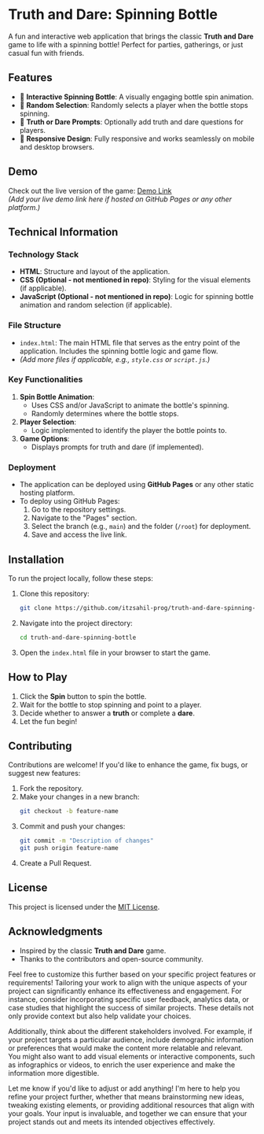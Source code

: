 # Truth and Dare: Spinning Bottle

A fun and interactive web application that brings the classic **Truth and Dare** game to life with a spinning bottle! Perfect for parties, gatherings, or just casual fun with friends.

## Features

- 🎯 **Interactive Spinning Bottle**: A visually engaging bottle spin animation.
- 🔄 **Random Selection**: Randomly selects a player when the bottle stops spinning.
- 🎲 **Truth or Dare Prompts**: Optionally add truth and dare questions for players.
- 📱 **Responsive Design**: Fully responsive and works seamlessly on mobile and desktop browsers.

## Demo

Check out the live version of the game: [Demo Link](#)  
*(Add your live demo link here if hosted on GitHub Pages or any other platform.)*

## Technical Information

### Technology Stack
- **HTML**: Structure and layout of the application.
- **CSS (Optional - not mentioned in repo)**: Styling for the visual elements (if applicable).
- **JavaScript (Optional - not mentioned in repo)**: Logic for spinning bottle animation and random selection (if applicable).

### File Structure
- `index.html`: The main HTML file that serves as the entry point of the application. Includes the spinning bottle logic and game flow.
- *(Add more files if applicable, e.g., `style.css` or `script.js`.)*

### Key Functionalities
1. **Spin Bottle Animation**:
   - Uses CSS and/or JavaScript to animate the bottle's spinning.
   - Randomly determines where the bottle stops.
2. **Player Selection**:
   - Logic implemented to identify the player the bottle points to.
3. **Game Options**:
   - Displays prompts for truth and dare (if implemented).

### Deployment
- The application can be deployed using **GitHub Pages** or any other static hosting platform.
- To deploy using GitHub Pages:
  1. Go to the repository settings.
  2. Navigate to the "Pages" section.
  3. Select the branch (e.g., `main`) and the folder (`/root`) for deployment.
  4. Save and access the live link.

## Installation

To run the project locally, follow these steps:

1. Clone this repository:
   ```bash
   git clone https://github.com/itzsahil-prog/truth-and-dare-spinning-bottle.git
   ```
2. Navigate into the project directory:
   ```bash
   cd truth-and-dare-spinning-bottle
   ```
3. Open the `index.html` file in your browser to start the game.

## How to Play

1. Click the **Spin** button to spin the bottle.
2. Wait for the bottle to stop spinning and point to a player.
3. Decide whether to answer a **truth** or complete a **dare**.
4. Let the fun begin!

## Contributing

Contributions are welcome! If you'd like to enhance the game, fix bugs, or suggest new features:

1. Fork the repository.
2. Make your changes in a new branch:
   ```bash
   git checkout -b feature-name
   ```
3. Commit and push your changes:
   ```bash
   git commit -m "Description of changes"
   git push origin feature-name
   ```
4. Create a Pull Request.

## License

This project is licensed under the [MIT License](LICENSE).

## Acknowledgments

- Inspired by the classic **Truth and Dare** game.
- Thanks to the contributors and open-source community.

Feel free to customize this further based on your specific project features or requirements! Tailoring your work to align with the unique aspects of your project can significantly enhance its effectiveness and engagement. For instance, consider incorporating specific user feedback, analytics data, or case studies that highlight the success of similar projects. These details not only provide context but also help validate your choices.

Additionally, think about the different stakeholders involved. For example, if your project targets a particular audience, include demographic information or preferences that would make the content more relatable and relevant. You might also want to add visual elements or interactive components, such as infographics or videos, to enrich the user experience and make the information more digestible.

Let me know if you'd like to adjust or add anything! I'm here to help you refine your project further, whether that means brainstorming new ideas, tweaking existing elements, or providing additional resources that align with your goals. Your input is invaluable, and together we can ensure that your project stands out and meets its intended objectives effectively.
